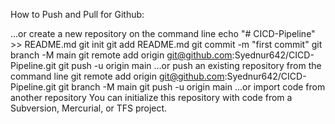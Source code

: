 How to Push and Pull for Github:

…or create a new repository on the command line
echo "# CICD-Pipeline" >> README.md
git init
git add README.md
git commit -m "first commit"
git branch -M main
git remote add origin git@github.com:Syednur642/CICD-Pipeline.git
git push -u origin main
…or push an existing repository from the command line
git remote add origin git@github.com:Syednur642/CICD-Pipeline.git
git branch -M main
git push -u origin main
…or import code from another repository
You can initialize this repository with code from a Subversion, Mercurial, or TFS project.
